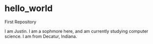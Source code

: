 # hello_world
First Repository

I am Justin. I am a sophmore here, and am currently studying computer science. I am from Decatur, Indiana. 
